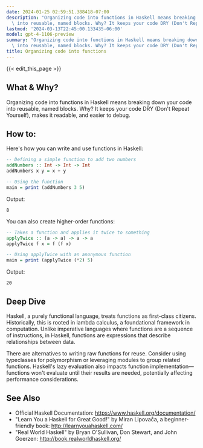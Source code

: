 ```yaml
---
date: 2024-01-25 02:59:51.388418-07:00
description: "Organizing code into functions in Haskell means breaking down your code\
  \ into reusable, named blocks. Why? It keeps your code DRY (Don't Repeat Yourself),\u2026"
lastmod: '2024-03-13T22:45:00.133435-06:00'
model: gpt-4-1106-preview
summary: "Organizing code into functions in Haskell means breaking down your code\
  \ into reusable, named blocks. Why? It keeps your code DRY (Don't Repeat Yourself),\u2026"
title: Organizing code into functions
---
```


{{< edit_this_page >}}

## What & Why?
Organizing code into functions in Haskell means breaking down your code into reusable, named blocks. Why? It keeps your code DRY (Don't Repeat Yourself), makes it readable, and easier to debug.

## How to:
Here's how you can write and use functions in Haskell:

```Haskell
-- Defining a simple function to add two numbers
addNumbers :: Int -> Int -> Int
addNumbers x y = x + y

-- Using the function
main = print (addNumbers 3 5)
```

Output:
```
8
```

You can also create higher-order functions:

```Haskell
-- Takes a function and applies it twice to something
applyTwice :: (a -> a) -> a -> a
applyTwice f x = f (f x)

-- Using applyTwice with an anonymous function
main = print (applyTwice (*2) 5)
```

Output:
```
20
```

## Deep Dive
Haskell, a purely functional language, treats functions as first-class citizens. Historically, this is rooted in lambda calculus, a foundational framework in computation. Unlike imperative languages where functions are a sequence of instructions, in Haskell, functions are expressions that describe relationships between data.

There are alternatives to writing raw functions for reuse. Consider using typeclasses for polymorphism or leveraging modules to group related functions. Haskell's lazy evaluation also impacts function implementation—functions won't evaluate until their results are needed, potentially affecting performance considerations.

## See Also
- Official Haskell Documentation: https://www.haskell.org/documentation/
- "Learn You a Haskell for Great Good!" by Miran Lipovača, a beginner-friendly book: http://learnyouahaskell.com/
- "Real World Haskell" by Bryan O'Sullivan, Don Stewart, and John Goerzen: http://book.realworldhaskell.org/
